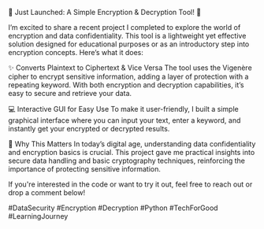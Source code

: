 🔐 Just Launched: A Simple Encryption & Decryption Tool! 🔐

I’m excited to share a recent project I completed to explore the world of encryption and data confidentiality. This tool is a lightweight yet effective solution designed for educational purposes or as an introductory step into encryption concepts. Here’s what it does:

✨ Converts Plaintext to Ciphertext & Vice Versa
The tool uses the Vigenère cipher to encrypt sensitive information, adding a layer of protection with a repeating keyword. With both encryption and decryption capabilities, it’s easy to secure and retrieve your data.

💻 Interactive GUI for Easy Use
To make it user-friendly, I built a simple graphical interface where you can input your text, enter a keyword, and instantly get your encrypted or decrypted results.

🎯 Why This Matters
In today’s digital age, understanding data confidentiality and encryption basics is crucial. This project gave me practical insights into secure data handling and basic cryptography techniques, reinforcing the importance of protecting sensitive information.

If you're interested in the code or want to try it out, feel free to reach out or drop a comment below!

#DataSecurity #Encryption #Decryption #Python #TechForGood #LearningJourney






